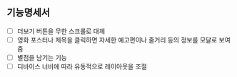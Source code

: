 ## 기능명세서

- [ ] 더보기 버튼을 무한 스크롤로 대체
- [ ] 영화 포스터나 제목을 클릭하면 자세한 예고편이나 줄거리 등의 정보를 모달로 보여줌
- [ ] 별점을 남기는 기능
- [ ] 디바이스 너비에 따라 유동적으로 레이아웃을 조절
